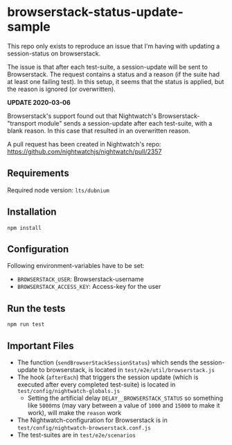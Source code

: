 browserstack-status-update-sample
=================================

This repo only exists to reproduce an issue that I'm having with updating a session-status on browserstack.

The issue is that after each test-suite, a session-update will be sent to Browserstack. The request contains a status
and a reason (if the suite had at least one failing test). In this setup, it seems that the status is applied, but the
reason is ignored (or overwritten).

**UPDATE 2020-03-06**

Browserstack's support found out that Nightwatch's Browserstack-"transport module" sends a session-update after each test-suite, with a blank reason. In this case that resulted in an overwritten reason.

A pull request has been created in Nightwatch's repo: https://github.com/nightwatchjs/nightwatch/pull/2357


Requirements
------------

Required node version: `lts/dubnium`


Installation
------------

`npm install`


Configuration
-------------

Following environment-variables have to be set:

- `BROWSERSTACK_USER`: Browserstack-username
- `BROWSERSTACK_ACCESS_KEY`: Access-key for the user


Run the tests
-------------

`npm run test`


Important Files
---------------

- The function (`sendBrowserStackSessionStatus`) which sends the session-update to browserstack, is located
  in `test/e2e/util/browserstack.js`
- The hook (`afterEach`) that triggers the session update (which is executed after every completed test-suite) is
  located in `test/config/nightwatch-globals.js`
    - Setting the artificial delay `DELAY__BROWSERSTACK_STATUS` so something like `5000`ms (may vary between a value of
      `1000` and `15000` to make it work), will make the `reason` work
- The Nightwatch-configuration for Browserstack is in `test/config/nightwatch-browserstack.conf.js`
- The test-suites are in `test/e2e/scenarios`

